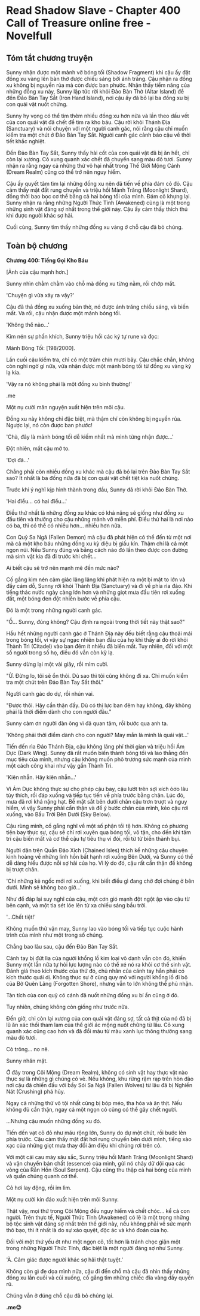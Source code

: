 # Read Shadow Slave - Chapter 400 Call of Treasure online free - Novelfull

## Tóm tắt chương truyện

Sunny nhận được một mảnh vỡ bóng tối (Shadow Fragment) khi cậu ấy đặt đồng xu vàng lên bàn thờ được chiếu sáng bởi ánh trăng. Cậu nhận ra đồng xu không bị nguyền rủa mà còn được ban phước. Nhận thấy tiềm năng của những đồng xu này, Sunny lập tức rời khỏi Đảo Bàn Thờ (Altar Island) để đến Đảo Bàn Tay Sắt (Iron Hand Island), nơi cậu ấy đã bỏ lại ba đồng xu bị con quái vật nuốt chửng.

Sunny hy vọng có thể tìm thêm nhiều đồng xu hơn nữa và lần theo dấu vết của con quái vật đã chết để tìm ra kho báu. Cậu rời khỏi Thánh Địa (Sanctuary) và nói chuyện với một người canh gác, nói rằng cậu chỉ muốn kiểm tra một chút ở Đảo Bàn Tay Sắt. Người canh gác cảnh báo cậu về thời tiết khắc nghiệt.

Đến Đảo Bàn Tay Sắt, Sunny thấy hài cốt của con quái vật đã bị ăn hết, chỉ còn lại xương. Cỏ xung quanh xác chết đã chuyển sang màu đỏ tươi. Sunny nhận ra rằng ngay cả những thứ vô hại nhất trong Thế Giới Mộng Cảnh (Dream Realm) cũng có thể trở nên nguy hiểm.

Cậu ấy quyết tâm tìm lại những đồng xu nên đã tiến về phía đám cỏ đỏ. Cậu cảm thấy mặt đất rung chuyển và triệu hồi Mảnh Trăng (Moonlight Shard), đồng thời bao bọc cơ thể bằng cả hai bóng tối của mình. Đám cỏ khựng lại. Sunny nhận ra rằng những Người Thức Tỉnh (Awakened) cũng là một trong những sinh vật đáng sợ nhất trong thế giới này. Cậu ấy cảm thấy thích thú khi được người khác sợ hãi.

Cuối cùng, Sunny tìm thấy những đồng xu vàng ở chỗ cậu đã bỏ chúng.

## Toàn bộ chương

**Chương 400: Tiếng Gọi Kho Báu**

\[Ảnh của cậu mạnh hơn.]

Sunny nhìn chằm chằm vào chỗ mà đồng xu từng nằm, rồi chớp mắt.

'Chuyện gì vừa xảy ra vậy?'

Cậu đã thả đồng xu xuống bàn thờ, nó được ánh trăng chiếu sáng, và biến mất. Và rồi, cậu nhận được một mảnh bóng tối.

'Không thể nào...'

Kìm nén sự phấn khích, Sunny triệu hồi các ký tự rune và đọc:

Mảnh Bóng Tối: [198/2000].

Lần cuối cậu kiểm tra, chỉ có một trăm chín mươi bảy. Cậu chắc chắn, không còn nghi ngờ gì nữa, vừa nhận được một mảnh bóng tối từ đồng xu vàng kỳ lạ kia.

'Vậy ra nó không phải là một đồng xu bình thường!'

.me

Một nụ cười mãn nguyện xuất hiện trên môi cậu.

Đồng xu này không chỉ đặc biệt, mà thậm chí còn không bị nguyền rủa. Ngược lại, nó còn được ban phước!

'Chà, đây là mảnh bóng tối dễ kiếm nhất mà mình từng nhận được...'

Đột nhiên, mắt cậu mở to.

'Đợi đã...'

Chẳng phải còn nhiều đồng xu khác mà cậu đã bỏ lại trên Đảo Bàn Tay Sắt sao? Ít nhất là ba đồng nữa đã bị con quái vật chết tiệt kia nuốt chửng.

Trước khi ý nghĩ kịp hình thành trong đầu, Sunny đã rời khỏi Đảo Bàn Thờ.

'Hai điều... có hai điều...'

Điều thứ nhất là những đồng xu khác có khả năng sẽ giống như đồng xu đầu tiên và thưởng cho cậu những mảnh vỡ miễn phí. Điều thứ hai là nơi nào có ba, thì có thể có nhiều hơn... nhiều hơn nữa.

Con Quỷ Sa Ngã (Fallen Demon) mà cậu đã phát hiện có thể đến từ một nơi mà cả một kho báu những đồng xu kỳ diệu bị giấu kín. Thậm chí là cả một ngọn núi. Nếu Sunny đúng và bằng cách nào đó lần theo được con đường mà sinh vật kia đã đi trước khi chết...

Ai biết cậu sẽ trở nên mạnh mẽ đến mức nào?

Cố gắng kìm nén cảm giác lâng lâng khi phát hiện ra một bí mật to lớn và đầy cám dỗ, Sunny rời khỏi Thánh Địa (Sanctuary) và đi về phía rìa đảo. Khi tiếng thác nước ngày càng lớn hơn và những giọt mưa đầu tiên rơi xuống đất, một bóng đen đột nhiên bước về phía cậu.

Đó là một trong những người canh gác.

"Ồ... Sunny, đúng không? Cậu định ra ngoài trong thời tiết này thật sao?"

Hầu hết những người canh gác ở Thánh Địa này đều biết rằng cậu thoải mái trong bóng tối, vì vậy sự ngạc nhiên ban đầu của họ khi thấy ai đó rời khỏi Thành Trì (Citadel) vào ban đêm ít nhiều đã biến mất. Tuy nhiên, đối với một số người trong số họ, điều đó vẫn còn kỳ lạ.

Sunny dừng lại một vài giây, rồi mỉm cười.

"Ừ. Đừng lo, tôi sẽ ổn thôi. Dù sao thì tôi cũng không đi xa. Chỉ muốn kiểm tra một chút trên Đảo Bàn Tay Sắt thôi."

Người canh gác do dự, rồi nhún vai.

"Được thôi. Hãy cẩn thận đấy. Dù có thị lực ban đêm hay không, đây không phải là thời điểm dành cho con người đâu."

Sunny cảm ơn người đàn ông vì đã quan tâm, rồi bước qua anh ta.

'Không phải thời điểm dành cho con người? May mắn là mình là quái vật...'

Tiến đến rìa Đảo Thánh Địa, cậu không lãng phí thời gian và triệu hồi Ám Dực (Dark Wing). Sunny đã rất muốn biến thành bóng tối và lao thẳng đến mục tiêu của mình, nhưng cậu không muốn phô trương sức mạnh của mình một cách công khai như vậy gần Thành Trì.

'Kiên nhẫn. Hãy kiên nhẫn...'

Vì Ám Dực không thực sự cho phép cậu bay, cậu lướt trên sợi xích όσο lâu tùy thích, rồi đáp xuống và tiếp tục tiến về phía trước bằng chân. Lúc đó, mưa đã rơi khá nặng hạt. Bề mặt sắt bên dưới chân cậu trơn trượt và nguy hiểm, vì vậy Sunny phải cẩn thận và để ý bước chân của mình, kẻo cậu rơi xuống, vào Bầu Trời Bên Dưới (Sky Below).

Cậu rùng mình, cố gắng nghĩ về một số phận tồi tệ hơn. Không có phương tiện bay thực sự, cậu sẽ chỉ rơi xuyên qua bóng tối, vô tận, cho đến khi tâm trí cậu biến mất và cơ thể cậu tự tiêu thụ vì đói, rồi từ từ biến thành bụi.

Người dân trên Quần Đảo Xích (Chained Isles) thích kể những câu chuyện kinh hoàng về những linh hồn bất hạnh rơi xuống Bên Dưới, và Sunny có thể dễ dàng hiểu được nỗi sợ hãi của họ. Vì lý do đó, cậu rất cẩn thận để không bị trượt chân.

'Chỉ những kẻ ngốc mới rơi xuống, khi biết điều gì đang chờ đợi chúng ở bên dưới. Mình sẽ không bao giờ...'

Như để đáp lại suy nghĩ của cậu, một cơn gió mạnh đột ngột ập vào cậu từ bên cạnh, và một tia sét lóe lên từ xa chiếu sáng bầu trời.

'...Chết tiệt!'

Không muốn thử vận may, Sunny lao vào bóng tối và tiếp tục cuộc hành trình của mình như một trong số chúng.

Chẳng bao lâu sau, cậu đến Đảo Bàn Tay Sắt.

Cánh tay bị đứt lìa của người khổng lồ kim loại vô danh vẫn còn đó, khiến Sunny một lần nữa tự hỏi lực lượng nào có thể xé nó ra khỏi cơ thể sinh vật. Đánh giá theo kích thước của thứ đó, chủ nhân của cánh tay hẳn phải có kích thước quái dị. Không thực sự ở cùng quy mô với người khổng lồ đi bộ của Bờ Quên Lãng (Forgotten Shore), nhưng vẫn to lớn không thể phủ nhận.

Tàn tích của con quỷ có cánh đã nuốt những đồng xu bí ẩn cũng ở đó.

Tuy nhiên, chúng không còn giống như trước nữa.

Đến giờ, chỉ còn lại xương của con quái vật đáng sợ, tất cả thịt của nó đã bị lũ ăn xác thối tham lam của thế giới ác mộng nuốt chửng từ lâu. Cỏ xung quanh xác cũng cao hơn và đã đổi màu từ màu xanh lục thông thường sang màu đỏ tươi.

Cỏ trông... no nê.

Sunny nhăn mặt.

Ở đây trong Cõi Mộng (Dream Realm), không có sinh vật hay thực vật nào thực sự là những gì chúng có vẻ. Nếu không, khu rừng rậm rạp trên hòn đảo nơi cậu đã chiến đấu với bầy Sói Sa Ngã (Fallen Wolves) từ lâu đã bị Nghiền Nát (Crushing) phá hủy.

Ngay cả những thứ vô tội nhất cũng bị bóp méo, tha hóa và ăn thịt. Nếu không đủ cẩn thận, ngay cả một ngọn cỏ cũng có thể gây chết người.

...Nhưng cậu muốn những đồng xu đó.

Tiến đến vạt cỏ đỏ như máu rộng lớn, Sunny do dự một chút, rồi bước lên phía trước. Cậu cảm thấy mặt đất hơi rung chuyển bên dưới mình, tiếng xào xạc của những giọt mưa thay đổi âm điệu khi chúng rơi trên cỏ.

Với một cái cau mày sâu sắc, Sunny triệu hồi Mảnh Trăng (Moonlight Shard) và vận chuyển bản chất (essence) của mình, gửi nó chảy dữ dội qua các vòng của Rắn Hồn (Soul Serpent). Cậu cũng thu thập cả hai bóng của mình và quấn chúng quanh cơ thể.

Cỏ hơi lay động, rồi im lìm.

Một nụ cười kín đáo xuất hiện trên môi Sunny.

Thật vậy, mọi thứ trong Cõi Mộng đều nguy hiểm và chết chóc... kể cả con người. Trên thực tế, Người Thức Tỉnh (Awakened) có lẽ là một trong những bộ tộc sinh vật đáng sợ nhất trên thế giới này, nếu không phải về sức mạnh thô bạo, thì ít nhất là do sự xảo quyệt, độc ác và khó đoán của họ.

Đối với một thứ yếu ớt như một ngọn cỏ, tốt hơn là tránh chọc giận một trong những Người Thức Tỉnh, đặc biệt là một người đáng sợ như Sunny.

'À. Cảm giác được người khác sợ hãi thật tuyệt.'

Không còn gì đe dọa mình nữa, cậu đi đến chỗ mà cậu đã nhìn thấy những đồng xu lần cuối và cúi xuống, cố gắng tìm những chiếc đĩa vàng đầy quyến rũ.

Chúng vẫn ở đúng chỗ cậu đã bỏ chúng lại.

**.me😉**